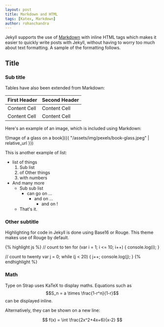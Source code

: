 ```yaml
---
layout: post
title: Markdown and HTML
tags: [Katex, Markdown]
author: rohanchandra
---
```


Jekyll supports the use of [Markdown](http://daringfireball.net/projects/markdown/syntax) with inline HTML tags which makes it easier to quickly write posts with Jekyll, without having to worry too much about text formatting. A sample of the formatting follows.

## Title

### Sub title

Tables have also been extended from Markdown:

First Header  | Second Header
------------- | -------------
Content Cell  | Content Cell
Content Cell  | Content Cell

Here's an example of an image, which is included using Markdown:

![Image of a glass on a book]({{ "/assets/img/pexels/book-glass.jpeg" | relative_url }})

This is another example of list:
 
 - list of things
   1. Sub list
   2. of Other things
   3. with numbers
 - And many more
   - Sub sub list
     - can go on ...
       - and on ...
         - and on !
   - That's it.
   
### Other subtitle

Highlighting for code in Jekyll is done using Base16 or Rouge. This theme makes use of Rouge by default.

{% highlight js %}
// count to ten
for (var i = 1; i <= 10; i++) {
    console.log(i);
}

// count to twenty
var j = 0;
while (j < 20) {
    j++;
    console.log(j);
}
{% endhighlight %}

### Math

Type on Strap uses KaTeX to display maths. Equations such as $$S_n = a \times \frac{1-r^n}{1-r}$$ can be displayed inline.

Alternatively, they can be shown on a new line:

$$ f(x) = \int \frac{2x^2+4x+6}{x-2} $$

